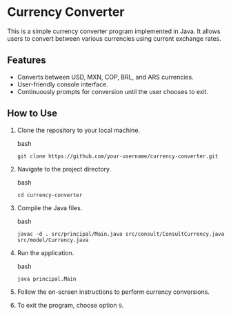 Currency Converter
==================

This is a simple currency converter program implemented in Java. It allows users to convert between various currencies using current exchange rates.

Features
--------

*   Converts between USD, MXN, COP, BRL, and ARS currencies.
*   User-friendly console interface.
*   Continuously prompts for conversion until the user chooses to exit.

How to Use
----------

1.  Clone the repository to your local machine.
    
    bash
    
    
    `git clone https://github.com/your-username/currency-converter.git`
    
2.  Navigate to the project directory.
    
    bash
    
    
    `cd currency-converter`
    
3.  Compile the Java files.
    
    bash
    
    
    `javac -d . src/principal/Main.java src/consult/ConsultCurrency.java src/model/Currency.java`
    
4.  Run the application.
    
    bash
    
    
    `java principal.Main`
    
5.  Follow the on-screen instructions to perform currency conversions.
    
6.  To exit the program, choose option `9`.
